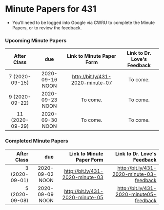 # Minute Papers for 431

- You'll need to be logged into Google via CWRU to complete the Minute Papers, or to review the feedback.

### Upcoming Minute Papers

After Class | due | Link to Minute Paper Form | Link to Dr. Love's Feedback
:----------: | :------: | :--------: | :----------:
7 (2020-09-15) | 2020-09-16 NOON | http://bit.ly/431-2020-minute-07 | To come.
9 (2020-09-22) | 2020-09-23 NOON | To come. | To come.
11 (2020-09-29) | 2020-09-30 NOON | To come. | To come.

### Completed Minute Papers

After Class | due | Link to Minute Paper Form | Link to Dr. Love's Feedback
----------: | ------: | --------: | ----------:
3 (2020-09-01) | 2020-09-02 NOON | http://bit.ly/431-2020-minute-03 | http://bit.ly/431-2020-minute-03-feedback
5 (2020-09-08) | 2020-09-09 NOON | http://bit.ly/431-2020-minute-05 | http://bit.ly/431-2020-minute05-feedback

